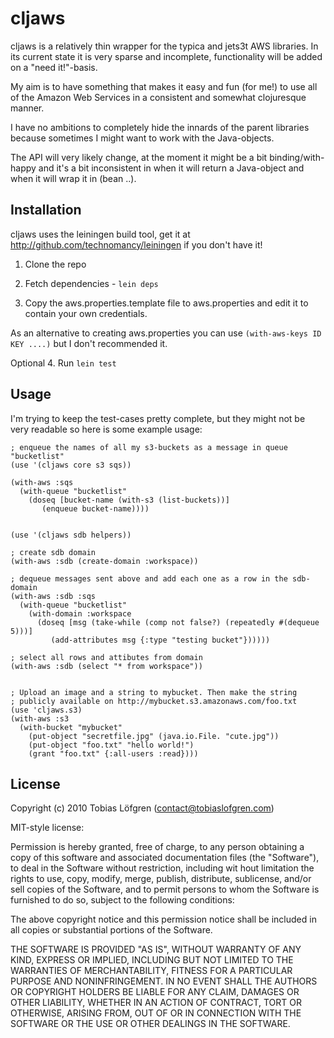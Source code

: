
# cljaws

cljaws is a relatively thin wrapper for the typica and jets3t AWS
libraries. In its current state it is very sparse and incomplete,
functionality will be added on a "need it!"-basis.

My aim is to have something that makes it easy and fun (for me!) to
use all of the Amazon Web Services in a consistent and somewhat
clojuresque manner.

I have no ambitions to completely hide the innards of the parent
libraries because sometimes I might want to work with the
Java-objects.

The API will very likely change, at the moment it might be a bit
binding/with-happy and it's a bit inconsistent in when it will return
a Java-object and when it will wrap it in (bean ..).



## Installation

cljaws uses the leiningen build tool, get it at
http://github.com/technomancy/leiningen if you don't have it!


1. Clone the repo

2. Fetch dependencies - `lein deps`

3. Copy the aws.properties.template file to aws.properties and
   edit it to contain your own credentials.

As an alternative to creating aws.properties you can use
`(with-aws-keys ID KEY ....)` but I don't recommended it.

Optional 4. Run `lein test`


## Usage 

I'm trying to keep the test-cases pretty complete, but they might not
be very readable so here is some example usage:


    ; enqueue the names of all my s3-buckets as a message in queue "bucketlist"
    (use '(cljaws core s3 sqs))
    
    (with-aws :sqs
      (with-queue "bucketlist" 
        (doseq [bucket-name (with-s3 (list-buckets))]
    	   (enqueue bucket-name))))
    
    
    (use '(cljaws sdb helpers))
    
    ; create sdb domain
    (with-aws :sdb (create-domain :workspace))
    
    ; dequeue messages sent above and add each one as a row in the sdb-domain
    (with-aws :sdb :sqs
      (with-queue "bucketlist" 
    	(with-domain :workspace
    	  (doseq [msg (take-while (comp not false?) (repeatedly #(dequeue 5)))]
    		 (add-attributes msg {:type "testing bucket"})))))
    
    ; select all rows and attibutes from domain
    (with-aws :sdb (select "* from workspace"))
    
    
    ; Upload an image and a string to mybucket. Then make the string
    ; publicly available on http://mybucket.s3.amazonaws.com/foo.txt
    (use 'cljaws.s3)
    (with-aws :s3
      (with-bucket "mybucket" 
        (put-object "secretfile.jpg" (java.io.File. "cute.jpg"))
        (put-object "foo.txt" "hello world!")
        (grant "foo.txt" {:all-users :read})))
    
    

## License

 Copyright (c) 2010 Tobias Löfgren (contact@tobiaslofgren.com)

 MIT-style license:

 Permission is hereby granted, free of charge, to any person
 obtaining a copy of this software and associated documentation
 files (the "Software"), to deal in the Software without
 restriction, including wit hout limitation the rights to use,
 copy, modify, merge, publish, distribute, sublicense, and/or sell
 copies of the Software, and to permit persons to whom the
 Software is furnished to do so, subject to the following
 conditions:

 The above copyright notice and this permission notice shall be
 included in all copies or substantial portions of the Software.

 THE SOFTWARE IS PROVIDED "AS IS", WITHOUT WARRANTY OF ANY KIND,
 EXPRESS OR IMPLIED, INCLUDING BUT NOT LIMITED TO THE WARRANTIES
 OF MERCHANTABILITY, FITNESS FOR A PARTICULAR PURPOSE AND
 NONINFRINGEMENT. IN NO EVENT SHALL THE AUTHORS OR COPYRIGHT
 HOLDERS BE LIABLE FOR ANY CLAIM, DAMAGES OR OTHER LIABILITY,
 WHETHER IN AN ACTION OF CONTRACT, TORT OR OTHERWISE, ARISING
 FROM, OUT OF OR IN CONNECTION WITH THE SOFTWARE OR THE USE OR
 OTHER DEALINGS IN THE SOFTWARE.

